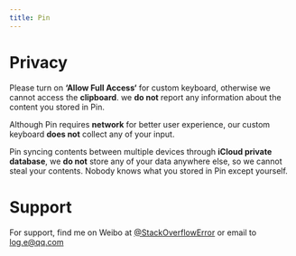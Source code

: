 ```yaml
---
title: Pin
---
```


# Privacy
Please turn on **‘Allow Full Access‘** for custom keyboard, otherwise we cannot access the **clipboard**. we **do not** report any information about the content you stored in Pin.

Although Pin requires **network** for better user experience, our custom keyboard **does not** collect any of your input.

Pin syncing contents between multiple devices through **iCloud private database**, we **do not** store any of your data anywhere else, so we cannot steal your contents. Nobody knows what you stored in Pin except yourself.

# Support
For support, find me on Weibo at [@StackOverflowError](http://weibo.com/0x00eeee) or email to [log.e@qq.com](mailto:log.e@qq.com)